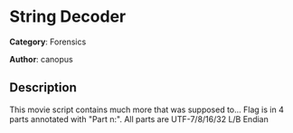 # String Decoder


**Category**: Forensics

**Author**: canopus

## Description

This movie script contains much more that was supposed to... Flag is in 4 parts annotated with "Part n:". All parts are UTF-7/8/16/32 L/B Endian


